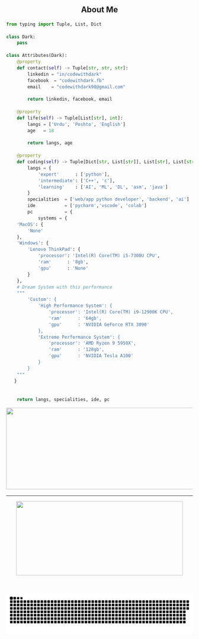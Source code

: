 <h2 align="center">About Me </h2>

```python
from typing import Tuple, List, Dict

class Dark:
    pass

class Attributes(Dark):
    @property
    def contact(self) -> Tuple[str, str, str]:
        linkedin = "in/codewithdark"
        facebook  = "codewithdark.fb"
        email    = "codewithdark90@gmail.com"
	    
        return linkedin, facebook, email

    @property
    def life(self) -> Tuple[List[str], int]:
        langs = ['Urdu', 'Poshto', 'English']
        age   = 18
		
        return langs, age
	
    @property
    def coding(self) -> Tuple[Dict[str, List[str]], List[str], List[str], Dict[str]]:
        langs = {
            'expert'      : ['python'],
            'intermediate': ['C++', 'c'],
            'learning'    : ['AI', 'ML', 'DL', 'asm', 'java']
        }
        specialities  = ['web/app python developer', 'backend', 'ai']
        ide           = ['pycharm','vscode', 'colab']
        pc            = {
            systems = {
    'MacOS': {
        'None'
    },
    'Windows': {
        'Lenovo ThinkPad': {
            'processor': 'Intel(R) Core(TM) i5-7300U CPU',
            'ram'      : '8gb',
            'gpu'      : 'None'
        }
    },
    # Dream System with this performance
    """
        'Custom': {
            'High Performance System': {
                'processor': 'Intel(R) Core(TM) i9-12900K CPU',
                'ram'      : '64gb',
                'gpu'      : 'NVIDIA GeForce RTX 3090'
            },
            'Extreme Performance System': {
                'processor': 'AMD Ryzen 9 5950X',
                'ram'      : '128gb',
                'gpu'      : 'NVIDIA Tesla A100'
            }
        }
    """
   }


	return langs, specialities, ide, pc
```

<p align="center">
  <img width="800" height="220" src="https://streak-stats.demolab.com?user=codewithdark-git&theme=highcontrast&hide_border=true&border_radius=5&card_width=800">
</p>


---


<p align="center">
  <img width="450" height="200" src="https://github-readme-stats.vercel.app/api?username=codewithdark-git&show_icons=true&theme=vision-friendly-dark">
<!--   <img width="350" height="200" src="https://github-readme-stats.vercel.app/api/top-langs/?username=codewithdark-git&size_weight=0.0005&count_weight=0.3&layout=compact&theme=vision-friendly-dark"> -->
</p>
 


<div id="header" align="center">
  <img src="https://komarev.com/ghpvc/?username=codewithdark-git&style=for-the-badge&color=orange" alt=""/>
</div>



<p align="center">
 <img width="1000" src="assets/github-snake.svg" alt="snake"/>
</p>


